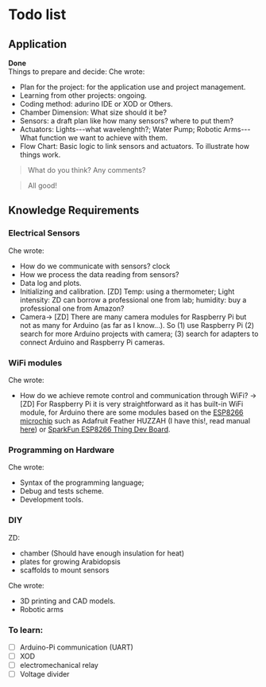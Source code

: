 # Todo list 

## Application

**Done**  
Things to prepare and decide:
Che wrote:

- Plan for the project: for the application use and project management.
- Learning from other projects: ongoing.
- Coding method: adurino IDE or XOD or Others.
- Chamber Dimension: What size should it be?
- Sensors: a draft plan like how many sensors? where to put them?
- Actuators: Lights---what wavelenghth?; Water Pump; Robotic Arms---What function we want to achieve with them.
- Flow Chart: Basic logic to link sensors and actuators. To illustrate how things work.

> What do you think? Any comments?

> All good!

## Knowledge Requirements

### Electrical Sensors

Che wrote:

- How do we communicate with sensors? clock
- How we process the data reading from sensors?
- Data log and plots.
- Initializing and calibration. [ZD] Temp: using a thermometer; Light intensity: ZD can borrow a professional one from lab; humidity: buy a professional one from Amazon?
- Camera-> [ZD] There are many camera modules for Raspberry Pi but not as many for Arduino (as far as I know...). So (1) use Raspberry Pi (2) search for more Arduino projects with camera; (3) search for adapters to connect Arduino and Raspberry Pi cameras.

### WiFi modules

Che wrote:

- How do we achieve remote control and communication through WiFi? ->[ZD] For Raspberry Pi it is very straightforward as it has built-in WiFi module, for Arduino there are some modules based on the [ESP8266 microchip](https://en.wikipedia.org/wiki/ESP8266) such as Adafruit Feather HUZZAH (I have this!, read manual [here](https://learn.adafruit.com/adafruit-feather-huzzah-esp8266)) or [SparkFun ESP8266 Thing Dev Board](learn.sparkfun.com/tutorials/esp8266-thing-development-board-hookup-guide).

### Programming on Hardware

Che wrote:

- Syntax of the programming language;
- Debug and tests scheme.
- Development tools.

### DIY

ZD:

- chamber (Should have enough insulation for heat)
- plates for growing Arabidopsis
- scaffolds to mount sensors

Che wrote:

- 3D printing and CAD models.
- Robotic arms

### To learn:

- [ ] Arduino-Pi communication (UART)
- [ ] XOD
- [ ] electromechanical relay
- [ ] Voltage divider